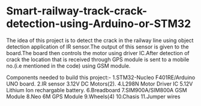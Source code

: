 # Smart-railway-track-crack-detection-using-Arduino-or-STM32
The idea of this project is to detect the crack in the railway line using object detection application of IR sensor.The output of this sensor is given to the board.The board then controls the motor using driver IC.After detection of crack the location that is received through GPS module is sent to a mobile no.(i.e mentioned in the code) using GSM module.


Components needed to build this project:-
1.STM32-Nucleo F401RE/Arduino UNO board.
2.IR sensor
3.12V DC Motors(2).
4.L298N Motor Driver IC
5.12V Lithium Ion rechargable battery.
6.Breadboard
7.SIM900A/SIM800A GSM Module
8.Neo 6M GPS Module
9.Wheels(4)
10.Chasis
11.Jumper wires
